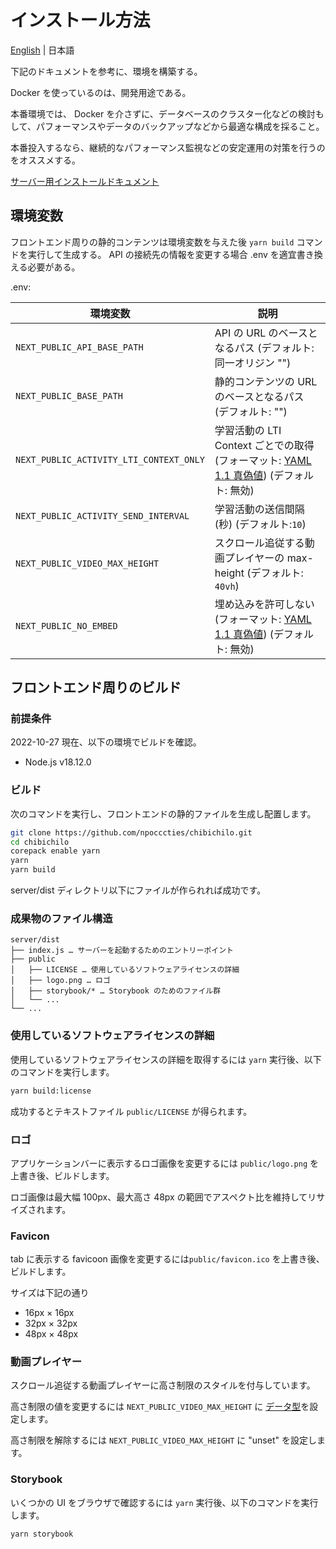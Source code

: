 # インストール方法

[English](INSTALL-en.md) | 日本語

下記のドキュメントを参考に、環境を構築する。

Docker を使っているのは、開発用途である。

本番環境では、 Docker を介さずに、データベースのクラスター化などの検討もして、パフォーマンスやデータのバックアップなどから最適な構成を採ること。

本番投入するなら、継続的なパフォーマンス監視などの安定運用の対策を行うのをオススメする。

[サーバー用インストールドキュメント](./server/README.md)

## 環境変数

フロントエンド周りの静的コンテンツは環境変数を与えた後 `yarn build` コマンドを実行して生成する。
API の接続先の情報を変更する場合 .env を適宜書き換える必要がある。

.env:

| 環境変数                                | 説明                                                                                                                      |
| --------------------------------------- | ------------------------------------------------------------------------------------------------------------------------- |
| `NEXT_PUBLIC_API_BASE_PATH`             | API の URL のベースとなるパス (デフォルト: 同一オリジン "")                                                               |
| `NEXT_PUBLIC_BASE_PATH`                 | 静的コンテンツの URL のベースとなるパス (デフォルト: "")                                                                  |
| `NEXT_PUBLIC_ACTIVITY_LTI_CONTEXT_ONLY` | 学習活動の LTI Context ごとでの取得 (フォーマット: [YAML 1.1 真偽値](https://yaml.org/type/bool.html)) (デフォルト: 無効) |
| `NEXT_PUBLIC_ACTIVITY_SEND_INTERVAL`    | 学習活動の送信間隔 (秒) (デフォルト:`10`)                                                                                 |
| `NEXT_PUBLIC_VIDEO_MAX_HEIGHT`          | スクロール追従する動画プレイヤーの max-height (デフォルト: `40vh`)                                                        |
| `NEXT_PUBLIC_NO_EMBED`                  | 埋め込みを許可しない (フォーマット: [YAML 1.1 真偽値](https://yaml.org/type/bool.html)) (デフォルト: 無効)                |

## フロントエンド周りのビルド

### 前提条件

2022-10-27 現在、以下の環境でビルドを確認。

- Node.js v18.12.0

### ビルド

次のコマンドを実行し、フロントエンドの静的ファイルを生成し配置します。

```sh
git clone https://github.com/npocccties/chibichilo.git
cd chibichilo
corepack enable yarn
yarn
yarn build
```

server/dist ディレクトリ以下にファイルが作られれば成功です。

### 成果物のファイル構造

```
server/dist
├── index.js … サーバーを起動するためのエントリーポイント
├── public
│   ├── LICENSE … 使用しているソフトウェアライセンスの詳細
│   ├── logo.png … ロゴ
│   ├── storybook/* … Storybook のためのファイル群
│   └── ...
└── ...
```

### 使用しているソフトウェアライセンスの詳細

使用しているソフトウェアライセンスの詳細を取得するには `yarn` 実行後、以下のコマンドを実行します。

```sh
yarn build:license
```

成功するとテキストファイル `public/LICENSE` が得られます。

### ロゴ

アプリケーションバーに表示するロゴ画像を変更するには `public/logo.png` を上書き後、ビルドします。

ロゴ画像は最大幅 100px、最大高さ 48px の範囲でアスペクト比を維持してリサイズされます。

### Favicon

tab に表示する favicoon 画像を変更するには`public/favicon.ico` を上書き後、ビルドします。

サイズは下記の通り

- 16px × 16px
- 32px × 32px
- 48px × 48px

### 動画プレイヤー

スクロール追従する動画プレイヤーに高さ制限のスタイルを付与しています。

高さ制限の値を変更するには `NEXT_PUBLIC_VIDEO_MAX_HEIGHT` に [<length> データ型](https://developer.mozilla.org/ja/docs/Web/CSS/Length)を設定します。

高さ制限を解除するには `NEXT_PUBLIC_VIDEO_MAX_HEIGHT` に "unset" を設定します。

### Storybook

いくつかの UI をブラウザで確認するには `yarn` 実行後、以下のコマンドを実行します。

```sh
yarn storybook
```
